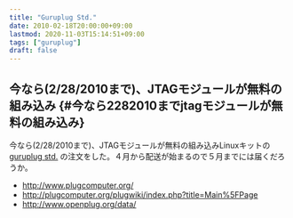 ```yaml
---
title: "Guruplug Std."
date: 2010-02-18T20:00:00+09:00
lastmod: 2020-11-03T15:14:51+09:00
tags: ["guruplug"]
draft: false
---
```


## 今なら(2/28/2010まで)、JTAGモジュールが無料の組み込み {#今なら2282010までjtagモジュールが無料の組み込み}

今なら(2/28/2010まで)、JTAGモジュールが無料の組み込みLinuxキットの
[guruplug
std.](http://www.globalscaletechnologies.com/p-31-guruplug-server-standard.aspx) の注文をした。４月から配送が始まるので５月までには届くだろうか。

-   <http://www.plugcomputer.org/>
-   <http://plugcomputer.org/plugwiki/index.php?title=Main%5FPage>
-   <http://www.openplug.org/data/>
